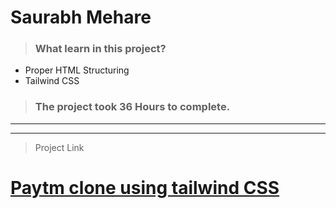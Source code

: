 #  **Saurabh Mehare**




>### What learn in this project?
- Proper HTML Structuring
- Tailwind CSS


>### The project took 36 Hours to complete.

---
---
>Project Link

#  [Paytm clone using tailwind CSS](paytmcl-one.netlify.app)

